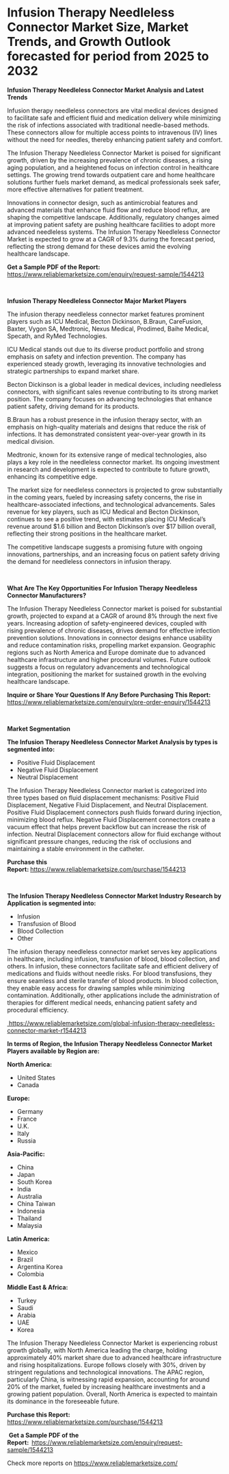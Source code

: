 <p><h1>Infusion Therapy Needleless Connector Market Size, Market Trends, and Growth Outlook forecasted for period from 2025 to 2032</h1></p><p><strong>Infusion Therapy Needleless Connector Market Analysis and Latest Trends</strong></p>
<p><p>Infusion therapy needleless connectors are vital medical devices designed to facilitate safe and efficient fluid and medication delivery while minimizing the risk of infections associated with traditional needle-based methods. These connectors allow for multiple access points to intravenous (IV) lines without the need for needles, thereby enhancing patient safety and comfort.</p><p>The Infusion Therapy Needleless Connector Market is poised for significant growth, driven by the increasing prevalence of chronic diseases, a rising aging population, and a heightened focus on infection control in healthcare settings. The growing trend towards outpatient care and home healthcare solutions further fuels market demand, as medical professionals seek safer, more effective alternatives for patient treatment.</p><p>Innovations in connector design, such as antimicrobial features and advanced materials that enhance fluid flow and reduce blood reflux, are shaping the competitive landscape. Additionally, regulatory changes aimed at improving patient safety are pushing healthcare facilities to adopt more advanced needleless systems. The Infusion Therapy Needleless Connector Market is expected to grow at a CAGR of 9.3% during the forecast period, reflecting the strong demand for these devices amid the evolving healthcare landscape.</p></p>
<p><strong>Get a Sample PDF of the Report:&nbsp;</strong> <a href="https://www.reliablemarketsize.com/enquiry/request-sample/1544213?utm_campaign=3126&utm_medium=2&utm_source=Github&utm_content=ia&utm_term=04032025&utm_id=infusion-therapy-needleless-connector">https://www.reliablemarketsize.com/enquiry/request-sample/1544213</a></p>
<p>&nbsp;</p>
<p><strong>Infusion Therapy Needleless Connector Major Market Players</strong></p>
<p><p>The infusion therapy needleless connector market features prominent players such as ICU Medical, Becton Dickinson, B.Braun, CareFusion, Baxter, Vygon SA, Medtronic, Nexus Medical, Prodimed, Baihe Medical, Specath, and RyMed Technologies. </p><p>ICU Medical stands out due to its diverse product portfolio and strong emphasis on safety and infection prevention. The company has experienced steady growth, leveraging its innovative technologies and strategic partnerships to expand market share. </p><p>Becton Dickinson is a global leader in medical devices, including needleless connectors, with significant sales revenue contributing to its strong market position. The company focuses on advancing technologies that enhance patient safety, driving demand for its products.</p><p>B.Braun has a robust presence in the infusion therapy sector, with an emphasis on high-quality materials and designs that reduce the risk of infections. It has demonstrated consistent year-over-year growth in its medical division.</p><p>Medtronic, known for its extensive range of medical technologies, also plays a key role in the needleless connector market. Its ongoing investment in research and development is expected to contribute to future growth, enhancing its competitive edge.</p><p>The market size for needleless connectors is projected to grow substantially in the coming years, fueled by increasing safety concerns, the rise in healthcare-associated infections, and technological advancements. Sales revenue for key players, such as ICU Medical and Becton Dickinson, continues to see a positive trend, with estimates placing ICU Medical’s revenue around $1.6 billion and Becton Dickinson’s over $17 billion overall, reflecting their strong positions in the healthcare market.</p><p>The competitive landscape suggests a promising future with ongoing innovations, partnerships, and an increasing focus on patient safety driving the demand for needleless connectors in infusion therapy.</p></p>
<p>&nbsp;</p>
<p><strong>What Are The Key Opportunities For Infusion Therapy Needleless Connector Manufacturers?</strong></p>
<p><p>The Infusion Therapy Needleless Connector market is poised for substantial growth, projected to expand at a CAGR of around 8% through the next five years. Increasing adoption of safety-engineered devices, coupled with rising prevalence of chronic diseases, drives demand for effective infection prevention solutions. Innovations in connector designs enhance usability and reduce contamination risks, propelling market expansion. Geographic regions such as North America and Europe dominate due to advanced healthcare infrastructure and higher procedural volumes. Future outlook suggests a focus on regulatory advancements and technological integration, positioning the market for sustained growth in the evolving healthcare landscape.</p></p>
<p><strong>Inquire or Share Your Questions If Any Before Purchasing This Report:</strong> <a href="https://www.reliablemarketsize.com/enquiry/pre-order-enquiry/1544213?utm_campaign=3126&utm_medium=2&utm_source=Github&utm_content=ia&utm_term=04032025&utm_id=infusion-therapy-needleless-connector">https://www.reliablemarketsize.com/enquiry/pre-order-enquiry/1544213</a></p>
<p>&nbsp;</p>
<p><strong>Market Segmentation</strong></p>
<p><strong>The Infusion Therapy Needleless Connector Market Analysis by types is segmented into:</strong></p>
<p><ul><li>Positive Fluid Displacement</li><li>Negative Fluid Displacement</li><li>Neutral Displacement</li></ul></p>
<p><p>The Infusion Therapy Needleless Connector market is categorized into three types based on fluid displacement mechanisms: Positive Fluid Displacement, Negative Fluid Displacement, and Neutral Displacement. Positive Fluid Displacement connectors push fluids forward during injection, minimizing blood reflux. Negative Fluid Displacement connectors create a vacuum effect that helps prevent backflow but can increase the risk of infection. Neutral Displacement connectors allow for fluid exchange without significant pressure changes, reducing the risk of occlusions and maintaining a stable environment in the catheter.</p></p>
<p><strong>Purchase this Report:&nbsp;</strong><a href="https://www.reliablemarketsize.com/purchase/1544213?utm_campaign=3126&utm_medium=2&utm_source=Github&utm_content=ia&utm_term=04032025&utm_id=infusion-therapy-needleless-connector">https://www.reliablemarketsize.com/purchase/1544213</a></p>
<p>&nbsp;</p>
<p><strong>The Infusion Therapy Needleless Connector Market Industry Research by Application is segmented into:</strong></p>
<p><ul><li>Infusion</li><li>Transfusion of Blood</li><li>Blood Collection</li><li>Other</li></ul></p>
<p><p>The infusion therapy needleless connector market serves key applications in healthcare, including infusion, transfusion of blood, blood collection, and others. In infusion, these connectors facilitate safe and efficient delivery of medications and fluids without needle risks. For blood transfusions, they ensure seamless and sterile transfer of blood products. In blood collection, they enable easy access for drawing samples while minimizing contamination. Additionally, other applications include the administration of therapies for different medical needs, enhancing patient safety and procedural efficiency.</p></p>
<p><a href="https://www.reliablemarketsize.com/global-infusion-therapy-needleless-connector-market-r1544213?utm_campaign=3126&utm_medium=2&utm_source=Github&utm_content=ia&utm_term=04032025&utm_id=infusion-therapy-needleless-connector">&nbsp;https://www.reliablemarketsize.com/global-infusion-therapy-needleless-connector-market-r1544213</a></p>
<p><strong>In terms of Region, the Infusion Therapy Needleless Connector Market Players available by Region are:</strong></p>
<p>
    <p> <strong> North America: </strong>
        <ul>
            <li>United States</li>
            <li>Canada</li>
        </ul>
        </p> 
    <p> <strong> Europe: </strong>
        <ul>
            <li>Germany</li>
            <li>France</li>
            <li>U.K.</li>
            <li>Italy</li>
            <li>Russia</li>
        </ul>
        </p> 
    <p> <strong> Asia-Pacific: </strong>
        <ul>
            <li>China</li>
            <li>Japan</li>
            <li>South Korea</li>
            <li>India</li>
            <li>Australia</li>
            <li>China Taiwan</li>
            <li>Indonesia</li>
            <li>Thailand</li>
            <li>Malaysia</li>
        </ul>
        </p> 
    <p> <strong> Latin America: </strong>
        <ul>
            <li>Mexico</li>
            <li>Brazil</li>
            <li>Argentina Korea</li>
            <li>Colombia</li>
        </ul>
        </p> 
    <p> <strong> Middle East & Africa: </strong>
        <ul>
            <li>Turkey</li>
            <li>Saudi</li>
            <li>Arabia</li>
            <li>UAE</li>
            <li>Korea</li>
        </ul>
    </p>
    </p>
<p><p>The Infusion Therapy Needleless Connector Market is experiencing robust growth globally, with North America leading the charge, holding approximately 40% market share due to advanced healthcare infrastructure and rising hospitalizations. Europe follows closely with 30%, driven by stringent regulations and technological innovations. The APAC region, particularly China, is witnessing rapid expansion, accounting for around 20% of the market, fueled by increasing healthcare investments and a growing patient population. Overall, North America is expected to maintain its dominance in the foreseeable future.</p></p>
<p><strong>Purchase this Report: </strong><a href="https://www.reliablemarketsize.com/purchase/1544213?utm_campaign=3126&utm_medium=2&utm_source=Github&utm_content=ia&utm_term=04032025&utm_id=infusion-therapy-needleless-connector">https://www.reliablemarketsize.com/purchase/1544213</a></p>
<p>&nbsp;<strong>Get a Sample PDF of the Report:&nbsp;&nbsp;</strong><a href="https://www.reliablemarketsize.com/enquiry/request-sample/1544213?utm_campaign=3126&utm_medium=2&utm_source=Github&utm_content=ia&utm_term=04032025&utm_id=infusion-therapy-needleless-connector">https://www.reliablemarketsize.com/enquiry/request-sample/1544213</a></p>
<p><strong></strong></p>
<p>Check more reports on <a href="https://www.reliablemarketsize.com/?utm_campaign=3126&utm_medium=2&utm_source=Github&utm_content=ia&utm_term=04032025&utm_id=infusion-therapy-needleless-connector">https://www.reliablemarketsize.com/</a></p>